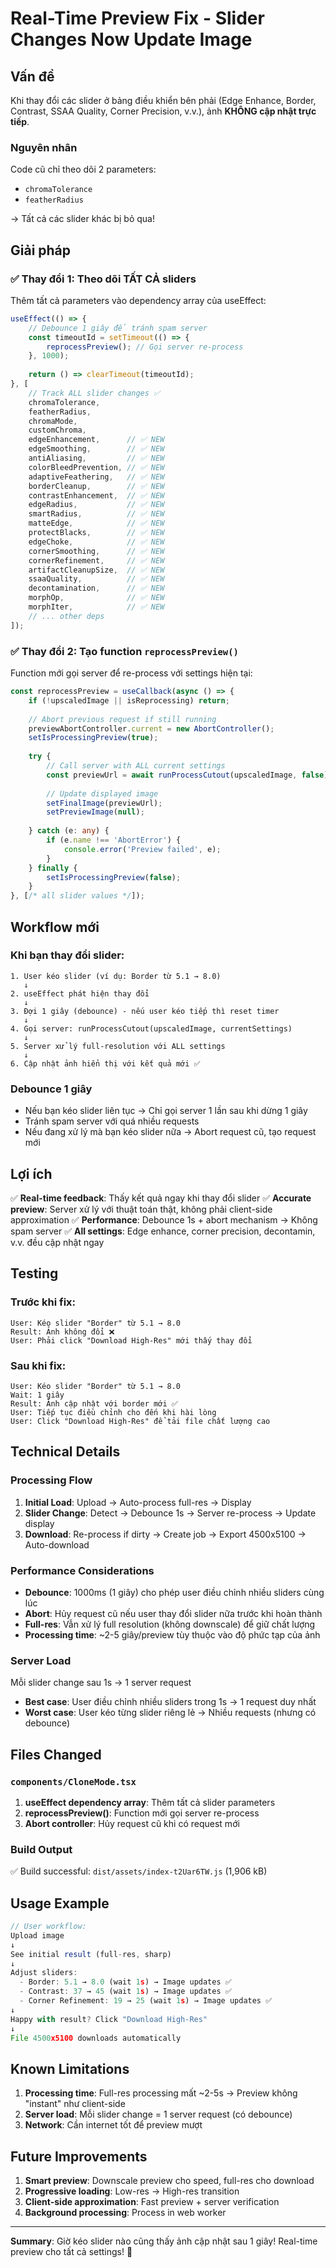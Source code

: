 # Real-Time Preview Fix - Slider Changes Now Update Image

## Vấn đề

Khi thay đổi các slider ở bảng điều khiển bên phải (Edge Enhance, Border, Contrast, SSAA Quality, Corner Precision, v.v.), ảnh **KHÔNG cập nhật trực tiếp**.

### Nguyên nhân

Code cũ chỉ theo dõi 2 parameters:
- `chromaTolerance` 
- `featherRadius`

→ Tất cả các slider khác bị bỏ qua!

## Giải pháp

### ✅ Thay đổi 1: Theo dõi TẤT CẢ sliders

Thêm tất cả parameters vào dependency array của useEffect:

```typescript
useEffect(() => {
    // Debounce 1 giây để tránh spam server
    const timeoutId = setTimeout(() => {
        reprocessPreview(); // Gọi server re-process
    }, 1000);
    
    return () => clearTimeout(timeoutId);
}, [
    // Track ALL slider changes ✅
    chromaTolerance, 
    featherRadius, 
    chromaMode,
    customChroma,
    edgeEnhancement,      // ✅ NEW
    edgeSmoothing,        // ✅ NEW
    antiAliasing,         // ✅ NEW
    colorBleedPrevention, // ✅ NEW
    adaptiveFeathering,   // ✅ NEW
    borderCleanup,        // ✅ NEW
    contrastEnhancement,  // ✅ NEW
    edgeRadius,           // ✅ NEW
    smartRadius,          // ✅ NEW
    matteEdge,            // ✅ NEW
    protectBlacks,        // ✅ NEW
    edgeChoke,            // ✅ NEW
    cornerSmoothing,      // ✅ NEW
    cornerRefinement,     // ✅ NEW
    artifactCleanupSize,  // ✅ NEW
    ssaaQuality,          // ✅ NEW
    decontamination,      // ✅ NEW
    morphOp,              // ✅ NEW
    morphIter,            // ✅ NEW
    // ... other deps
]);
```

### ✅ Thay đổi 2: Tạo function `reprocessPreview()`

Function mới gọi server để re-process với settings hiện tại:

```typescript
const reprocessPreview = useCallback(async () => {
    if (!upscaledImage || isReprocessing) return;
    
    // Abort previous request if still running
    previewAbortController.current = new AbortController();
    setIsProcessingPreview(true);
    
    try {
        // Call server with ALL current settings
        const previewUrl = await runProcessCutout(upscaledImage, false);
        
        // Update displayed image
        setFinalImage(previewUrl);
        setPreviewImage(null);
        
    } catch (e: any) {
        if (e.name !== 'AbortError') {
            console.error('Preview failed', e);
        }
    } finally {
        setIsProcessingPreview(false);
    }
}, [/* all slider values */]);
```

## Workflow mới

### Khi bạn thay đổi slider:

```
1. User kéo slider (ví dụ: Border từ 5.1 → 8.0)
   ↓
2. useEffect phát hiện thay đổi
   ↓
3. Đợi 1 giây (debounce) - nếu user kéo tiếp thì reset timer
   ↓
4. Gọi server: runProcessCutout(upscaledImage, currentSettings)
   ↓
5. Server xử lý full-resolution với ALL settings
   ↓
6. Cập nhật ảnh hiển thị với kết quả mới ✅
```

### Debounce 1 giây

- Nếu bạn kéo slider liên tục → Chỉ gọi server 1 lần sau khi dừng 1 giây
- Tránh spam server với quá nhiều requests
- Nếu đang xử lý mà bạn kéo slider nữa → Abort request cũ, tạo request mới

## Lợi ích

✅ **Real-time feedback**: Thấy kết quả ngay khi thay đổi slider
✅ **Accurate preview**: Server xử lý với thuật toán thật, không phải client-side approximation
✅ **Performance**: Debounce 1s + abort mechanism → Không spam server
✅ **All settings**: Edge enhance, corner precision, decontamin, v.v. đều cập nhật ngay

## Testing

### Trước khi fix:
```
User: Kéo slider "Border" từ 5.1 → 8.0
Result: Ảnh không đổi ❌
User: Phải click "Download High-Res" mới thấy thay đổi
```

### Sau khi fix:
```
User: Kéo slider "Border" từ 5.1 → 8.0
Wait: 1 giây
Result: Ảnh cập nhật với border mới ✅
User: Tiếp tục điều chỉnh cho đến khi hài lòng
User: Click "Download High-Res" để tải file chất lượng cao
```

## Technical Details

### Processing Flow

1. **Initial Load**: Upload → Auto-process full-res → Display
2. **Slider Change**: Detect → Debounce 1s → Server re-process → Update display
3. **Download**: Re-process if dirty → Create job → Export 4500x5100 → Auto-download

### Performance Considerations

- **Debounce**: 1000ms (1 giây) cho phép user điều chỉnh nhiều sliders cùng lúc
- **Abort**: Hủy request cũ nếu user thay đổi slider nữa trước khi hoàn thành
- **Full-res**: Vẫn xử lý full resolution (không downscale) để giữ chất lượng
- **Processing time**: ~2-5 giây/preview tùy thuộc vào độ phức tạp của ảnh

### Server Load

Mỗi slider change sau 1s → 1 server request
- **Best case**: User điều chỉnh nhiều sliders trong 1s → 1 request duy nhất
- **Worst case**: User kéo từng slider riêng lẻ → Nhiều requests (nhưng có debounce)

## Files Changed

### `components/CloneMode.tsx`

1. **useEffect dependency array**: Thêm tất cả slider parameters
2. **reprocessPreview()**: Function mới gọi server re-process
3. **Abort controller**: Hủy request cũ khi có request mới

### Build Output
✅ Build successful: `dist/assets/index-t2Uar6TW.js` (1,906 kB)

## Usage Example

```typescript
// User workflow:
Upload image
↓
See initial result (full-res, sharp)
↓
Adjust sliders:
  - Border: 5.1 → 8.0 (wait 1s) → Image updates ✅
  - Contrast: 37 → 45 (wait 1s) → Image updates ✅
  - Corner Refinement: 19 → 25 (wait 1s) → Image updates ✅
↓
Happy with result? Click "Download High-Res"
↓
File 4500x5100 downloads automatically
```

## Known Limitations

1. **Processing time**: Full-res processing mất ~2-5s → Preview không "instant" như client-side
2. **Server load**: Mỗi slider change = 1 server request (có debounce)
3. **Network**: Cần internet tốt để preview mượt

## Future Improvements

1. **Smart preview**: Downscale preview cho speed, full-res cho download
2. **Progressive loading**: Low-res → High-res transition
3. **Client-side approximation**: Fast preview + server verification
4. **Background processing**: Process in web worker

---

**Summary**: Giờ kéo slider nào cũng thấy ảnh cập nhật sau 1 giây! Real-time preview cho tất cả settings! 🎉
